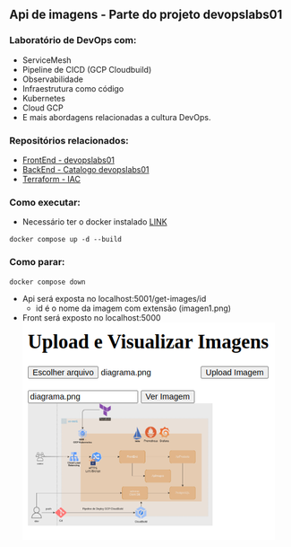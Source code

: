 ## Api de imagens - Parte do projeto devopslabs01
### 
### Laboratório de DevOps com:
- ServiceMesh
- Pipeline de CICD (GCP Cloudbuild)
- Observabilidade
- Infraestrutura como código
- Kubernetes
- Cloud GCP
- E mais abordagens relacionadas a cultura DevOps.

### Repositórios relacionados:
- [FrontEnd - devopslabs01](https://github.com/Adenilson365/devopslabs01-frontend)
- [BackEnd - Catalogo devopslabs01](https://github.com/Adenilson365/devopslabs01-serviceMesh)
- [Terraform - IAC](https://github.com/Adenilson365/devopslabs01-iac)

### Como executar:
- Necessário ter o docker instalado [LINK](https://www.docker.com/)
```
docker compose up -d --build
```
### Como parar:
```
docker compose down
```

- Api será exposta no localhost:5001/get-images/id
    - id é o nome da imagem com extensão (imagen1.png)
- Front será exposto no localhost:5000
![front](./doc-assets/gui-exemplo.png)
